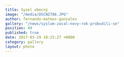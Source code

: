 ```yaml
---
title: Sysel obecný
image: "/media/DSCN2786.JPG"
author: fernando-mateos-gonzales
gallery: "/news/syslum-zacal-novy-rok-probudili-se"
position: 49
published: true
date: 2017-03-29 18:25:27 +0000
category: gallery
layout: photo
---
```

